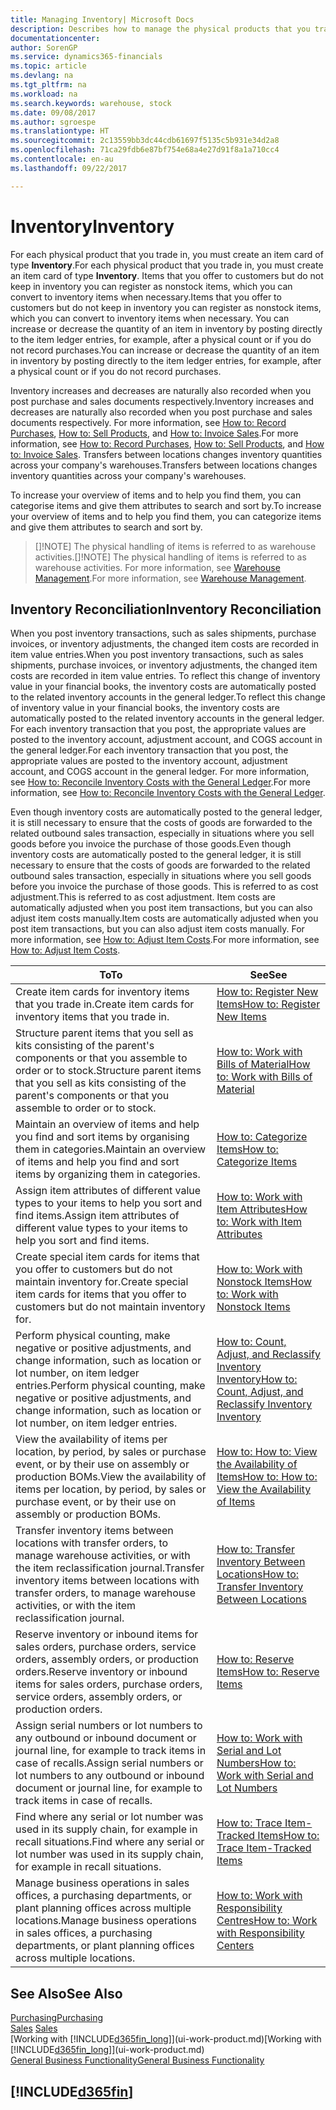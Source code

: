 ```yaml
---
title: Managing Inventory| Microsoft Docs
description: Describes how to manage the physical products that you trade in, for example, handling the stock in your warehouse.
documentationcenter: 
author: SorenGP
ms.service: dynamics365-financials
ms.topic: article
ms.devlang: na
ms.tgt_pltfrm: na
ms.workload: na
ms.search.keywords: warehouse, stock
ms.date: 09/08/2017
ms.author: sgroespe
ms.translationtype: HT
ms.sourcegitcommit: 2c13559bb3dc44cdb61697f5135c5b931e34d2a8
ms.openlocfilehash: 71ca29fdb6e87bf754e68a4e27d91f8a1a710cc4
ms.contentlocale: en-au
ms.lasthandoff: 09/22/2017

---
```


# <a name="inventory"></a><span data-ttu-id="90239-103">Inventory</span><span class="sxs-lookup"><span data-stu-id="90239-103">Inventory</span></span>
<span data-ttu-id="90239-104">For each physical product that you trade in, you must create an item card of type **Inventory**.</span><span class="sxs-lookup"><span data-stu-id="90239-104">For each physical product that you trade in, you must create an item card of type **Inventory**.</span></span> <span data-ttu-id="90239-105">Items that you offer to customers but do not keep in inventory you can register as nonstock items, which you can convert to inventory items when necessary.</span><span class="sxs-lookup"><span data-stu-id="90239-105">Items that you offer to customers but do not keep in inventory you can register as nonstock items, which you can convert to inventory items when necessary.</span></span> <span data-ttu-id="90239-106">You can increase or decrease the quantity of an item in inventory by posting directly to the item ledger entries, for example, after a physical count or if you do not record purchases.</span><span class="sxs-lookup"><span data-stu-id="90239-106">You can increase or decrease the quantity of an item in inventory by posting directly to the item ledger entries, for example, after a physical count or if you do not record purchases.</span></span>

<span data-ttu-id="90239-107">Inventory increases and decreases are naturally also recorded when you post purchase and sales documents respectively.</span><span class="sxs-lookup"><span data-stu-id="90239-107">Inventory increases and decreases are naturally also recorded when you post purchase and sales documents respectively.</span></span> <span data-ttu-id="90239-108">For more information, see [How to: Record Purchases](purchasing-how-record-purchases.md), [How to: Sell Products](sales-how-sell-products.md), and [How to: Invoice Sales](sales-how-invoice-sales.md).</span><span class="sxs-lookup"><span data-stu-id="90239-108">For more information, see [How to: Record Purchases](purchasing-how-record-purchases.md), [How to: Sell Products](sales-how-sell-products.md), and [How to: Invoice Sales](sales-how-invoice-sales.md).</span></span> <span data-ttu-id="90239-109">Transfers between locations changes inventory quantities across your company's warehouses.</span><span class="sxs-lookup"><span data-stu-id="90239-109">Transfers between locations changes inventory quantities across your company's warehouses.</span></span>   

<span data-ttu-id="90239-110">To increase your overview of items and to help you find them, you can categorise items and give them attributes to search and sort by.</span><span class="sxs-lookup"><span data-stu-id="90239-110">To increase your overview of items and to help you find them, you can categorize items and give them attributes to search and sort by.</span></span>

> <span data-ttu-id="90239-111">[]!NOTE] The physical handling of items is referred to as warehouse activities.</span><span class="sxs-lookup"><span data-stu-id="90239-111">[]!NOTE] The physical handling of items is referred to as warehouse activities.</span></span> <span data-ttu-id="90239-112">For more information, see [Warehouse Management](warehouse-manage-warehouse.md).</span><span class="sxs-lookup"><span data-stu-id="90239-112">For more information, see [Warehouse Management](warehouse-manage-warehouse.md).</span></span>

## <a name="inventory-reconciliation"></a><span data-ttu-id="90239-113">Inventory Reconciliation</span><span class="sxs-lookup"><span data-stu-id="90239-113">Inventory Reconciliation</span></span>
<span data-ttu-id="90239-114">When you post inventory transactions, such as sales shipments, purchase invoices, or inventory adjustments, the changed item costs are recorded in item value entries.</span><span class="sxs-lookup"><span data-stu-id="90239-114">When you post inventory transactions, such as sales shipments, purchase invoices, or inventory adjustments, the changed item costs are recorded in item value entries.</span></span> <span data-ttu-id="90239-115">To reflect this change of inventory value in your financial books, the inventory costs are automatically posted to the related inventory accounts in the general ledger.</span><span class="sxs-lookup"><span data-stu-id="90239-115">To reflect this change of inventory value in your financial books, the inventory costs are automatically posted to the related inventory accounts in the general ledger.</span></span> <span data-ttu-id="90239-116">For each inventory transaction that you post, the appropriate values are posted to the inventory account, adjustment account, and COGS account in the general ledger.</span><span class="sxs-lookup"><span data-stu-id="90239-116">For each inventory transaction that you post, the appropriate values are posted to the inventory account, adjustment account, and COGS account in the general ledger.</span></span> <span data-ttu-id="90239-117">For more information, see [How to: Reconcile Inventory Costs with the General Ledger](finance-how-to-post-inventory-costs-to-the-general-ledger.md).</span><span class="sxs-lookup"><span data-stu-id="90239-117">For more information, see [How to: Reconcile Inventory Costs with the General Ledger](finance-how-to-post-inventory-costs-to-the-general-ledger.md).</span></span>

<span data-ttu-id="90239-118">Even though inventory costs are automatically posted to the general ledger, it is still necessary to ensure that the costs of goods are forwarded to the related outbound sales transaction, especially in situations where you sell goods before you invoice the purchase of those goods.</span><span class="sxs-lookup"><span data-stu-id="90239-118">Even though inventory costs are automatically posted to the general ledger, it is still necessary to ensure that the costs of goods are forwarded to the related outbound sales transaction, especially in situations where you sell goods before you invoice the purchase of those goods.</span></span> <span data-ttu-id="90239-119">This is referred to as cost adjustment.</span><span class="sxs-lookup"><span data-stu-id="90239-119">This is referred to as cost adjustment.</span></span> <span data-ttu-id="90239-120">Item costs are automatically adjusted when you post item transactions, but you can also adjust item costs manually.</span><span class="sxs-lookup"><span data-stu-id="90239-120">Item costs are automatically adjusted when you post item transactions, but you can also adjust item costs manually.</span></span> <span data-ttu-id="90239-121">For more information, see [How to: Adjust Item Costs](inventory-how-adjust-item-costs.md).</span><span class="sxs-lookup"><span data-stu-id="90239-121">For more information, see [How to: Adjust Item Costs](inventory-how-adjust-item-costs.md).</span></span>

|<span data-ttu-id="90239-122">To</span><span class="sxs-lookup"><span data-stu-id="90239-122">To</span></span> |<span data-ttu-id="90239-123">See</span><span class="sxs-lookup"><span data-stu-id="90239-123">See</span></span> |
|---|----|
|<span data-ttu-id="90239-124">Create item cards for inventory items that you trade in.</span><span class="sxs-lookup"><span data-stu-id="90239-124">Create item cards for inventory items that you trade in.</span></span>|[<span data-ttu-id="90239-125">How to: Register New Items</span><span class="sxs-lookup"><span data-stu-id="90239-125">How to: Register New Items</span></span>](inventory-how-register-new-items.md)|
|<span data-ttu-id="90239-126">Structure parent items that you sell as kits consisting of the parent's components or that you assemble to order or to stock.</span><span class="sxs-lookup"><span data-stu-id="90239-126">Structure parent items that you sell as kits consisting of the parent's components or that you assemble to order or to stock.</span></span>|[<span data-ttu-id="90239-127">How to: Work with Bills of Material</span><span class="sxs-lookup"><span data-stu-id="90239-127">How to: Work with Bills of Material</span></span>](inventory-how-work-BOMs.md)|
|<span data-ttu-id="90239-128">Maintain an overview of items and help you find and sort items by organising them in categories.</span><span class="sxs-lookup"><span data-stu-id="90239-128">Maintain an overview of items and help you find and sort items by organizing them in categories.</span></span>|[<span data-ttu-id="90239-129">How to: Categorize Items</span><span class="sxs-lookup"><span data-stu-id="90239-129">How to: Categorize Items</span></span>](inventory-how-categorize-items.md)|
|<span data-ttu-id="90239-130">Assign item attributes of different value types to your items to help you sort and find items.</span><span class="sxs-lookup"><span data-stu-id="90239-130">Assign item attributes of different value types to your items to help you sort and find items.</span></span>|[<span data-ttu-id="90239-131">How to: Work with Item Attributes</span><span class="sxs-lookup"><span data-stu-id="90239-131">How to: Work with Item Attributes</span></span>](inventory-how-work-item-attributes.md)|
|<span data-ttu-id="90239-132">Create special item cards for items that you offer to customers but do not maintain inventory for.</span><span class="sxs-lookup"><span data-stu-id="90239-132">Create special item cards for items that you offer to customers but do not maintain inventory for.</span></span>|[<span data-ttu-id="90239-133">How to: Work with Nonstock Items</span><span class="sxs-lookup"><span data-stu-id="90239-133">How to: Work with Nonstock Items</span></span>](inventory-how-work-nonstock-items.md)|
|<span data-ttu-id="90239-134">Perform physical counting, make negative or positive adjustments, and change information, such as location or lot number, on item ledger entries.</span><span class="sxs-lookup"><span data-stu-id="90239-134">Perform physical counting, make negative or positive adjustments, and change information, such as location or lot number, on item ledger entries.</span></span>|[<span data-ttu-id="90239-135">How to: Count, Adjust, and Reclassify Inventory Inventory</span><span class="sxs-lookup"><span data-stu-id="90239-135">How to: Count, Adjust, and Reclassify Inventory Inventory</span></span>](inventory-how-count-adjust-reclassify.md)|
|<span data-ttu-id="90239-136">View the availability of items per location, by period, by sales or purchase event, or by their use on assembly or production BOMs.</span><span class="sxs-lookup"><span data-stu-id="90239-136">View the availability of items per location, by period, by sales or purchase event, or by their use on assembly or production BOMs.</span></span>|[<span data-ttu-id="90239-137">How to: How to: View the Availability of Items</span><span class="sxs-lookup"><span data-stu-id="90239-137">How to: How to: View the Availability of Items</span></span>](inventory-how-availability-overview.md)|
|<span data-ttu-id="90239-138">Transfer inventory items between locations with transfer orders, to manage warehouse activities, or with the item reclassification journal.</span><span class="sxs-lookup"><span data-stu-id="90239-138">Transfer inventory items between locations with transfer orders, to manage warehouse activities, or with the item reclassification journal.</span></span>|[<span data-ttu-id="90239-139">How to: Transfer Inventory Between Locations</span><span class="sxs-lookup"><span data-stu-id="90239-139">How to: Transfer Inventory Between Locations</span></span>](inventory-how-transfer-between-locations.md)|
|<span data-ttu-id="90239-140">Reserve inventory or inbound items for sales orders, purchase orders, service orders, assembly orders, or production orders.</span><span class="sxs-lookup"><span data-stu-id="90239-140">Reserve inventory or inbound items for sales orders, purchase orders, service orders, assembly orders, or production orders.</span></span>|[<span data-ttu-id="90239-141">How to: Reserve Items</span><span class="sxs-lookup"><span data-stu-id="90239-141">How to: Reserve Items</span></span>](inventory-how-to-reserve-items.md)|
|<span data-ttu-id="90239-142">Assign serial numbers or lot numbers to any outbound or inbound document or journal line, for example to track items in case of recalls.</span><span class="sxs-lookup"><span data-stu-id="90239-142">Assign serial numbers or lot numbers to any outbound or inbound document or journal line, for example to track items in case of recalls.</span></span>|[<span data-ttu-id="90239-143">How to: Work with Serial and Lot Numbers</span><span class="sxs-lookup"><span data-stu-id="90239-143">How to: Work with Serial and Lot Numbers</span></span>](inventory-how-work-item-tracking.md)|
|<span data-ttu-id="90239-144">Find where any serial or lot number was used in its supply chain, for example in recall situations.</span><span class="sxs-lookup"><span data-stu-id="90239-144">Find where any serial or lot number was used in its supply chain, for example in recall situations.</span></span>|[<span data-ttu-id="90239-145">How to: Trace Item-Tracked Items</span><span class="sxs-lookup"><span data-stu-id="90239-145">How to: Trace Item-Tracked Items</span></span>](inventory-how-to-trace-item-tracked-items.md)|
|<span data-ttu-id="90239-146">Manage business operations in sales offices, a purchasing departments, or plant planning offices across multiple locations.</span><span class="sxs-lookup"><span data-stu-id="90239-146">Manage business operations in sales offices, a purchasing departments, or plant planning offices across multiple locations.</span></span>|[<span data-ttu-id="90239-147">How to: Work with Responsibility Centres</span><span class="sxs-lookup"><span data-stu-id="90239-147">How to: Work with Responsibility Centers</span></span>](inventory-responsibility-centers.md)|

## <a name="see-also"></a><span data-ttu-id="90239-148">See Also</span><span class="sxs-lookup"><span data-stu-id="90239-148">See Also</span></span>  
[<span data-ttu-id="90239-149">Purchasing</span><span class="sxs-lookup"><span data-stu-id="90239-149">Purchasing</span></span>](purchasing-manage-purchasing.md)  
<span data-ttu-id="90239-150">[Sales](sales-manage-sales.md)  </span><span class="sxs-lookup"><span data-stu-id="90239-150">[Sales](sales-manage-sales.md)  </span></span>  
<span data-ttu-id="90239-151">[Working with [!INCLUDE[d365fin_long](includes/d365fin_long_md.md)]](ui-work-product.md)</span><span class="sxs-lookup"><span data-stu-id="90239-151">[Working with [!INCLUDE[d365fin_long](includes/d365fin_long_md.md)]](ui-work-product.md)</span></span>  
[<span data-ttu-id="90239-152">General Business Functionality</span><span class="sxs-lookup"><span data-stu-id="90239-152">General Business Functionality</span></span>](ui-across-business-areas.md)

## [!INCLUDE[d365fin](includes/free_trial_md.md)]

